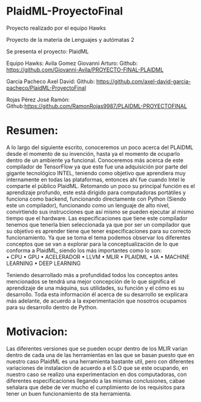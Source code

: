 # PlaidML-ProyectoFinal
Proyecto realizado por el equipo Hawks

Proyecto de la materia de Lenguajes y autómatas 2

Se presenta el proyecto: PlaidML

Equipo Hawks:
Avila Gomez Giovanni Arturo:
Github: https://github.com/Giovanni-Avila/PROYECTO-FINAL-PLAIDML

García Pacheco Axel David:
Github: https://github.com/axel-david-garcia-pacheco/PlaidML-ProyectoFinal

Rojas Pérez José Ramón:
Github:https://github.com/RamonRojas9987/PLAIDML-PROYECTOFINAL

# Resumen:

A lo largo del siguiente escrito, conoceremos un poco acerca del PLAIDML desde el momento de su invención, hasta ya el momento de ocuparlo dentro de un ambiente ya funcional. Conoceremos más acerca de este compilador de TensorFlow ya que este fue una adquisición por parte del gigante tecnológico INTEL, teniendo como objetivo que aprendiera muy internamente en todas las plataformas, entonces ahí fue cuando Intel le comparte el público PlaidML. 
Retomando un poco su principal función es el aprendizaje profundo, este está dirigido para computadoras portátiles y funciona como backend, funcionando directamente con Python (Siendo este un compilador), funcionando como un lenguaje de alto nivel, convirtiendo sus instrucciones que así mismo se pueden ejecutar al mismo tiempo que el hardware. Las especificaciones que tiene este compilador tenemos que tenerla bien seleccionada ya que por ser un compilador que su objetivo es aprender tiene que tener especificaciones para su correcto funcionamiento. 
 Ya que se toma el tema podemos observar los diferentes conceptos que se van a explorar para la conceptualización de lo que conforma a PlaidML, siendo los más importantes como lo son:  
•	CPU
•	GPU
•	ACELERADOR
•	LLVM
•	MLIR
•	PLAIDML
•	IA
•	MACHINE LEARNING 
•	DEEP LEARNING

Teniendo desarrollado más a profundidad todos los conceptos antes mencionados se tendrá una mejor concepción de lo que significa el aprendizaje de una máquina, sus utilidades, su función y el cómo es su desarrollo. Toda esta información él acerca de su desarrollo se explicara más adelante, de acuerdo a la experimentación que nosotros ocupamos para su desarrollo dentro de Python.

# Motivacion:
Las diferentes versiones que se pueden ocupr dentro de los MLIR varian dentro de cada una de las herramientas en las que se basan
puesto que en nuestro caso PlaidML es una herramienta bastante util, pero con diferentes variaciones de instalacion de acuerdo a el S.O
que se este ocupando, en nuestro caso se realizo una experimentacion en dos computadoras, con diferentes especificaciones llegando a las mismas conclusiones,
cabae señalara que debe de ver mucho el cumplimiento de los requisitos para tener un buen funcionamiento de sta herramienta.
